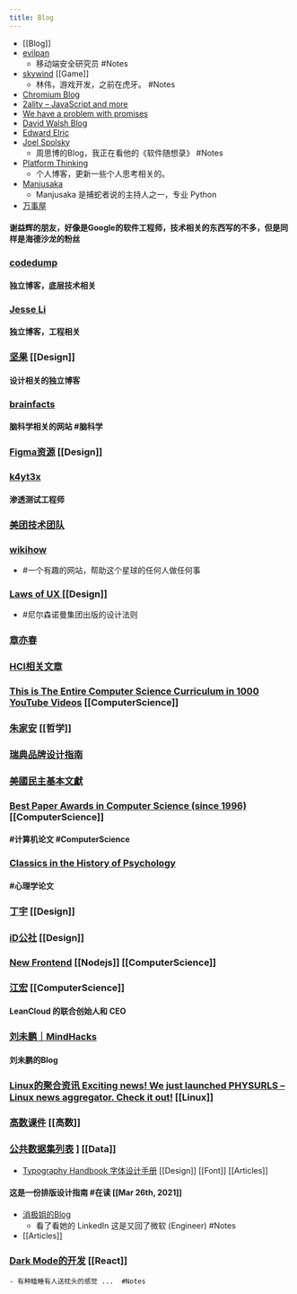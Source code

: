 ```yaml
---
title: Blog
---
```


- [[Blog]]
- [evilpan](https://evilpan.com/)
	- 移动端安全研究员 #Notes
- [skywind](http://www.skywind.me/blog/)  [[Game]]
	- 林伟，游戏开发，之前在虎牙。 #Notes
- [Chromium Blog](https://blog.chromium.org/)
- [2ality – JavaScript and more](https://2ality.com/)
- [We have a problem with promises](https://pouchdb.com/2015/05/18/we-have-a-problem-with-promises.html)
- [David Walsh Blog ](https://davidwalsh.name/)
- [Edward Elric](https://edward40.com/)
- [Joel Spolsky](https://www.joelonsoftware.com/)
	- 周思博的Blog，我正在看他的《软件随想录》 #Notes
- [Platform Thinking](https://pt.plus/)
	- 个人博客，更新一些个人思考相关的。
- [Manjusaka](https://manjusaka.itscoder.com/)
	- Manjusaka 是捕蛇者说的主持人之一，专业 Python
- [万事屋](https://tcya.xyz/)
#### 谢益辉的朋友，好像是Google的软件工程师，技术相关的东西写的不多，但是同样是海德沙龙的粉丝
### [codedump](https://www.codedump.info/)
#### 独立博客，底层技术相关
### [Jesse Li](https://blog.jse.li/)
#### 独立博客，工程相关
### [坚果](https://pandaqr.github.io/) [[Design]]
#### 设计相关的独立博客
### [brainfacts](https://www.brainfacts.org/)
#### 脑科学相关的网站 #脑科学
### [Figma资源](https://figma.cool/) [[Design]]
### [k4yt3x](https://k4yt3x.com/about/)
#### 渗透测试工程师
### [美团技术团队](https://tech.meituan.com/)
### [wikihow](https://zh.wikihow.com/%E9%A6%96%E9%A1%B5)
- #一个有趣的网站，帮助这个星球的任何人做任何事
### [Laws of UX ](https://lawsofux.com/) [[Design]]
- #尼尔森诺曼集团出版的设计法则
### [章亦春](https://blog.openresty.com.cn/cn/authors/%E7%AB%A0%E4%BA%A6%E6%98%A5/)
### [HCI相关文章](https://www.douban.com/group/topic/121060767/?dt_dapp=1)
### [This is The Entire Computer Science Curriculum in 1000 YouTube Videos](https://laconicml.com/computer-science-curriculum-youtube-videos/) [[ComputerScience]]
### [朱家安](https://intersection.tw/%E6%88%91%E6%BC%B8%E6%BC%B8%E4%B8%8D%E4%BF%A1%E4%BB%BB-ux-%E7%9A%84%E5%8E%9F%E5%9B%A0-c9ea15dd2ca7) [[哲学]]
### [瑞典品牌设计指南](https://identity.sweden.se/en)
### [美國民主基本文獻](https://web-archive-2017.ait.org.tw/infousa/zhtw/PUBS/BasicReadings/demo.htm)
### [Best Paper Awards in Computer Science (since 1996)](https://jeffhuang.com/best_paper_awards/) [[ComputerScience]]
#### #计算机论文 #ComputerScience
### [Classics in the History of Psychology](http://psychclassics.yorku.ca/topic.htm#cognition)
#### #心理学论文
### [丁宇](https://dingyu.me/blog/) [[Design]]
### [iD公社](http://www.hi-id.com/) [[Design]]
### [New Frontend](https://nextfe.com/) [[Nodejs]] [[ComputerScience]]
### [江宏](https://1byte.io/) [[ComputerScience]]
#### LeanCloud 的联合创始人和 CEO
### [刘未鹏｜MindHacks](http://mindhacks.cn/)
#### 刘未鹏的Blog
### [Linux的聚合资讯 Exciting news! We just launched PHYSURLS – Linux news aggregator. Check it out!](https://devurls.com/) [[Linux]]
### [高数课件](http://www.drhuang.com/chinese/science/mathematics/ppt/) [[高数]]
### [公共数据集列表](https://www.freecodecamp.org/news/https-medium-freecodecamp-org-best-free-open-data-sources-anyone-can-use-a65b514b0f2d/) ] [[Data]]
- [Typography Handbook 字体设计手册](https://typographyhandbook.com/#introduction) [[Design]] [[Font]]  [[Articles]]
#### 这是一份排版设计指南 #在读 [[Mar 26th, 2021]]
- [消极姐的Blog](https://www.xiaoji-chen.com/)
	- 看了看她的 LinkedIn 这是又回了微软 (Engineer) #Notes
- [[Articles]]
### [Dark Mode的开发](https://edward40.com/a-guide-to-building-a-personal-website-with-gatsby)  [[React]]
	- 有种瞌睡有人送枕头的感觉 ...  #Notes